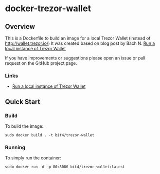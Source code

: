 # docker-trezor-wallet

## Overview
This is a Dockerfile to build an image for a local Trezor Wallet (instead of http://wallet.trezor.io/)
It was created based on blog post by Bach N. [Run a local instance of Trezor Wallet](https://medium.com/@xbach/run-a-local-instance-of-trezor-wallet-442febc4ac81)

If you have improvements or suggestions please open an issue or pull request on the GitHub project page.

### Links
- [Run a local instance of Trezor Wallet](https://medium.com/@xbach/run-a-local-instance-of-trezor-wallet-442febc4ac81)

## Quick Start

### Build
To build the image:
```
sudo docker build . -t bit4/trezor-wallet

```
### Running
To simply run the container:
```
sudo docker run -d -p 80:8080 bit4/trezor-wallet:latest
```

